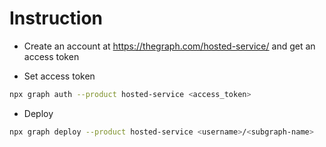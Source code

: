 # Instruction

- Create an account at https://thegraph.com/hosted-service/ and get an access token

- Set access token

```bash
npx graph auth --product hosted-service <access_token>
```

- Deploy 

```bash
npx graph deploy --product hosted-service <username>/<subgraph-name>    
```
